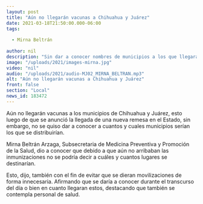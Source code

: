 ```yaml
---
layout: post
title: "Aún no llegarán vacunas a Chihuahua y Juárez"
date: 2021-03-18T21:50:00.000-06:00
tags:
  
  - Mirna Beltrán
  
author: nil
description: "Sin dar a conocer nombres de municipios a los que llegarán."
image: "/uploads/2021/images-mirna.jpg"
video: "nil"
audio: "/uploads/2021/audio-MJ02_MIRNA_BELTRAN.mp3"
alt: "Aún no llegarán vacunas a Chihuahua y Juárez"
front: false
section: "Local"
news_id: 183472
---
```


Aún no llegarán vacunas a los municipios de Chihuahua y Juárez, esto luego de que se anunció la llegada de una nueva remesa en el Estado, sin embargo, no se quiso dar a conocer a cuantos y cuales municipios serían los que se distribuirían.

Mirna Beltrán Arzaga, Subsecretaria de Medicina Preventiva y Promoción de la Salud, dio a conocer que debido a que aún no arribaban las inmunizaciones no se podría decir a cuáles y cuantos lugares se destinarían.

Esto, dijo, también con el fin de evitar que se dieran movilizaciones de forma innecesaria. Afirmando que se daría a conocer durante el transcurso del día o bien en cuanto llegaran estos, destacando que también se contempla personal de salud.
